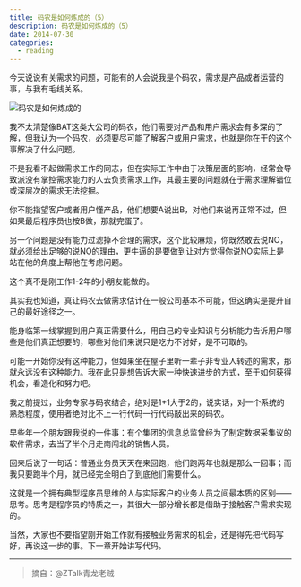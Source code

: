 ```yaml
---
title: 码农是如何炼成的（5）
description: 码农是如何炼成的（5）
date: 2014-07-30
categories:
  - reading
---
```


今天说说有关需求的问题，可能有的人会说我是个码农，需求是产品或者运营的事，与我有毛线关系。

![码农是如何炼成的](/images/posts/2014-07-30-code-famer.jpg)

我不太清楚像BAT这类大公司的码农，他们需要对产品和用户需求会有多深的了解，但我认为一个码农，必须要尽可能了解客户或用户需求，也就是你在干的这个事解决了什么问题。

不是我看不起做需求工作的同志，但在实际工作中由于决策层面的影响，经常会导致派没有掌控需求能力的人去负责需求工作，其最主要的问题就在于需求理解错位或深层次的需求无法挖掘。

你不能指望客户或者用户懂产品，他们想要A说出B，对他们来说再正常不过，但如果最后程序员也按B做，那就完蛋了。

另一个问题是没有能力过滤掉不合理的需求，这个比较麻烦，你既然敢去说NO，就必须给出足够的说NO的理由，更牛逼的是要做到让对方觉得你说NO实际上是站在他的角度上帮他在考虑问题。

这个真不是刚工作1-2年的小朋友能做的。

其实我也知道，真让码农去做需求估计在一般公司基本不可能，但这确实是提升自己的最好途径之一。

能身临第一线掌握到用户真正需要什么，用自己的专业知识与分析能力告诉用户哪些是他们真正想要的，哪些对他们来说只是吃力不讨好，是不可取的。

可能一开始你没有这种能力，但如果坐在屋子里听一辈子非专业人转述的需求，那就永远没有这种能力。我在此只是想告诉大家一种快速进步的方式，至于如何获得机会，看造化和努力吧。

我之前提过，业务专家与码农结合，绝对是1+1大于2的，说实话，对一个系统的熟悉程度，使用者绝对比不上一行代码一行代码敲出来的码农。

早些年一个朋友跟我说的一件事：有个集团的信息总监曾经为了制定数据采集议的软件需求，去当了半个月走南闯北的销售人员。

回来后说了一句话：普通业务员天天在来回跑，他们跑两年也就是那么一回事；而我只要跑半个月，就已经完全明白了到底他们需要什么。

这就是一个拥有典型程序员思维的人与实际客户的业务人员之间最本质的区别——思考。思考是程序员的特质之一，其很大一部分增长都是借助于接触客户需求实现的。

当然，大家也不要指望刚开始工作就有接触业务需求的机会，还是得先把代码写好，再说这一步的事。下一章开始讲写代码。

---

>摘自：@ZTalk青龙老贼

